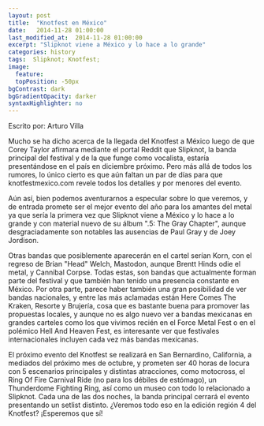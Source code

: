 ```yaml
---
layout: post
title:  "Knotfest en México"
date:   2014-11-28 01:00:00
last_modified_at:  2014-11-28 01:00:00
excerpt: "Slipknot viene a México y lo hace a lo grande"
categories: history
tags:  Slipknot; Knotfest; 
image:
  feature: 
  topPosition: -50px
bgContrast: dark
bgGradientOpacity: darker
syntaxHighlighter: no
---
```

Escrito por: Arturo Villa

Mucho se ha dicho acerca de la llegada del Knotfest a México luego de que Corey Taylor afirmara mediante el portal Reddit que Slipknot, la banda principal del festival y de la que funge como vocalista, estaría presentándose en el país en diciembre próximo. Pero más allá de todos los rumores, lo único cierto es que aún faltan un par de días para que knotfestmexico.com revele todos los detalles y por menores del evento.

Aún así, bien podemos aventurarnos a especular sobre lo que veremos, y de entrada promete ser el mejor evento del año para los amantes del metal ya que sería la primera vez que Slipknot viene a México y lo hace a lo grande y con material nuevo de su álbum ".5: The Gray Chapter", aunque desgraciadamente son notables las ausencias de Paul Gray y de Joey Jordison. 

Otras bandas que posiblemente aparecerán en el cartel serían Korn, con el regreso de Brian "Head" Welch, Mastodon, aunque Brentt Hinds odie el metal, y Cannibal Corpse. Todas estas, son bandas que actualmente forman parte del festival y que también han tenido una presencia constante en México. Por otra parte, parece haber también una gran posibilidad de ver bandas nacionales, y entre las más aclamadas están Here Comes The Kraken, Resorte y Brujería, cosa que es bastante buena para promover las propuestas locales, y aunque no es algo nuevo ver a bandas mexicanas en grandes carteles como los que vivimos recién en el Force Metal Fest o en el polémico Hell And Heaven Fest, es interesante ver que festivales internacionales incluyen cada vez más bandas mexicanas.

El próximo evento del Knotfest se realizará en San Bernardino, California, a mediados del próximo mes de octubre, y prometen ser 40 horas de locura con 5 escenarios principales y distintas atracciones, como motocross, el Ring Of Fire Carnival Ride (no para los débiles de estómago), un Thunderdome Fighting Ring, así como un museo con todo lo relacionado a Slipknot. Cada una de las dos noches, la banda principal cerrará el evento presentando un setlist distinto. ¿Veremos todo eso en la edición región 4 del Knotfest? ¡Esperemos que sí!
